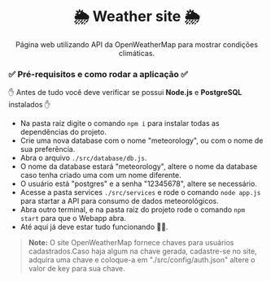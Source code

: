 <h1 align="center">🌦️ Weather site 🌦️</h1>
<p align="center">Página web utilizando API da OpenWeatherMap para mostrar condições climáticas.</p>

### ✅ Pré-requisitos e como rodar a aplicação ✅

✋ Antes de tudo você deve verificar se possui **Node.js** e **PostgreSQL** instalados ✋

- Na pasta raiz digite o comando `npm i` para instalar todas as dependências do projeto.
- Crie uma nova database com o nome "meteorology", ou com o nome de sua preferência.
- Abra o arquivo `./src/database/db.js`.
- O nome da database estará "meteorology", altere o nome da database caso tenha criado uma com um nome diferente.
- O usuário está "postgres" e a senha "12345678", altere se necessário.
- Acesse a pasta services `./src/services` e rode o comando `node app.js` para startar a API para consumo de dados meteorológicos.
- Abra outro terminal, e na pasta raiz do projeto rode o comando `npm start` para que o Webapp abra.
- Até aqui já deve estar tudo funcionando 🤩🤩.

> **Note:** O site OpenWeatherMap fornece chaves para usuários cadastrados.Caso haja algum na chave gerada, cadastre-se no site, adquira uma chave e coloque-a em "./src/config/auth.json" altere o valor de key para sua chave.
